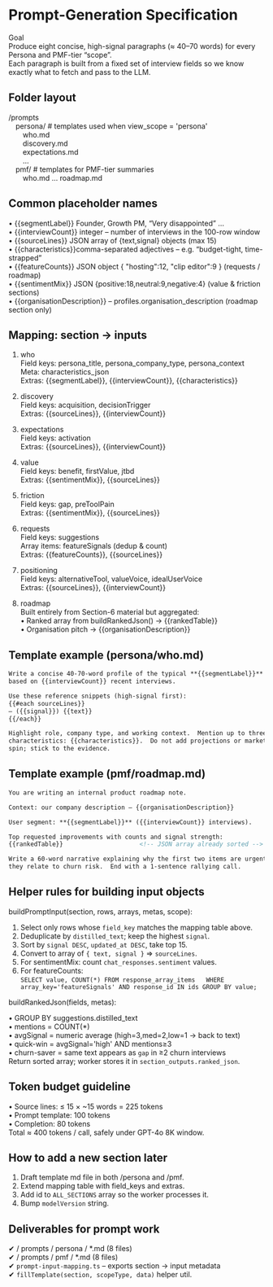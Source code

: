 Prompt-Generation Specification  
================================

Goal  
Produce eight concise, high-signal paragraphs (≈ 40–70 words) for every Persona and PMF-tier “scope”.  
Each paragraph is built from a fixed set of interview fields so we know exactly what to fetch and pass to the LLM.

Folder layout
-------------
/prompts  
 persona/                        # templates used when view_scope = 'persona'  
  who.md  
  discovery.md  
  expectations.md  
  …  
 pmf/                            # templates for PMF-tier summaries  
  who.md … roadmap.md  

Common placeholder names
------------------------
• {{segmentLabel}}   Founder, Growth PM, “Very disappointed” …  
• {{interviewCount}} integer – number of interviews in the 100-row window  
• {{sourceLines}}    JSON array of {text,signal} objects (max 15)  
• {{characteristics}}comma-separated adjectives – e.g. “budget-tight, time-strapped”  
• {{featureCounts}}  JSON object { "hosting":12, "clip editor":9 } (requests / roadmap)  
• {{sentimentMix}}   JSON {positive:18,neutral:9,negative:4} (value & friction sections)  
• {{organisationDescription}}  – profiles.organisation_description (roadmap section only)

Mapping: section → inputs
-------------------------
1. who  
   Field keys: persona_title, persona_company_type, persona_context  
   Meta: characteristics_json  
   Extras: {{segmentLabel}}, {{interviewCount}}, {{characteristics}}  

2. discovery  
   Field keys: acquisition, decisionTrigger  
   Extras: {{sourceLines}}, {{interviewCount}}  

3. expectations  
   Field keys: activation  
   Extras: {{sourceLines}}, {{interviewCount}}  

4. value  
   Field keys: benefit, firstValue, jtbd  
   Extras: {{sentimentMix}}, {{sourceLines}}  

5. friction  
   Field keys: gap, preToolPain  
   Extras: {{sentimentMix}}, {{sourceLines}}  

6. requests  
   Field keys: suggestions  
   Array items: featureSignals (dedup & count)  
   Extras: {{featureCounts}}, {{sourceLines}}  

7. positioning  
   Field keys: alternativeTool, valueVoice, idealUserVoice  
   Extras: {{sourceLines}}, {{interviewCount}}  

8. roadmap  
   Built entirely from Section-6 material but aggregated:  
     • Ranked array from buildRankedJson() -> {{rankedTable}}  
     • Organisation pitch -> {{organisationDescription}}  

Template example (persona/who.md)
---------------------------------
```md
Write a concise 40-70-word profile of the typical **{{segmentLabel}}** user
based on {{interviewCount}} recent interviews.

Use these reference snippets (high-signal first):
{{#each sourceLines}}
– ({{signal}}) {{text}}
{{/each}}

Highlight role, company type, and working context.  Mention up to three
characteristics: {{characteristics}}.  Do not add projections or marketing
spin; stick to the evidence.
```

Template example (pmf/roadmap.md)
---------------------------------
```md
You are writing an internal product roadmap note.

Context: our company description — {{organisationDescription}}

User segment: **{{segmentLabel}}** ({{interviewCount}} interviews).

Top requested improvements with counts and signal strength:
{{rankedTable}}                     <!-- JSON array already sorted -->

Write a 60-word narrative explaining why the first two items are urgent and how
they relate to churn risk.  End with a 1-sentence rallying call.
```

Helper rules for building input objects
---------------------------------------
buildPromptInput(section, rows, arrays, metas, scope):

1. Select only rows whose `field_key` matches the mapping table above.  
2. Deduplicate by `distilled_text`; keep the highest `signal`.  
3. Sort by `signal DESC`, `updated_at DESC`, take top 15.  
4. Convert to array of `{ text, signal }` ⇒ `sourceLines`.  
5. For sentimentMix: count `chat_responses.sentiment` values.  
6. For featureCounts:  
   `SELECT value, COUNT(*) FROM response_array_items  
    WHERE array_key='featureSignals' AND response_id IN ids GROUP BY value;`

buildRankedJson(fields, metas):

• GROUP BY suggestions.distilled_text  
• mentions  = COUNT(*)  
• avgSignal = numeric average (high=3,med=2,low=1 → back to text)  
• quick-win = avgSignal='high' AND mentions≥3  
• churn-saver = same text appears as `gap` in ≥2 churn interviews  
Return sorted array; worker stores it in `section_outputs.ranked_json`.

Token budget guideline
----------------------
• Source lines: ≤ 15 × ~15 words = 225 tokens  
• Prompt template: 100 tokens  
• Completion: 80 tokens  
Total ≈ 400 tokens / call, safely under GPT-4o 8K window.

How to add a new section later
------------------------------
1. Draft template md file in both /persona and /pmf.  
2. Extend mapping table with field_keys and extras.  
3. Add id to `ALL_SECTIONS` array so the worker processes it.  
4. Bump `modelVersion` string.

Deliverables for prompt work
----------------------------
✔ / prompts / persona / *.md (8 files)  
✔ / prompts / pmf / *.md (8 files)  
✔ `prompt-input-mapping.ts` – exports section → input metadata  
✔ `fillTemplate(section, scopeType, data)` helper util.    